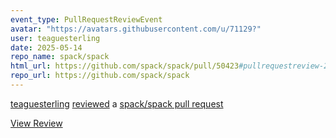 ```yaml
---
event_type: PullRequestReviewEvent
avatar: "https://avatars.githubusercontent.com/u/71129?"
user: teaguesterling
date: 2025-05-14
repo_name: spack/spack
html_url: https://github.com/spack/spack/pull/50423#pullrequestreview-2840948772
repo_url: https://github.com/spack/spack
---
```


<a href='https://github.com/teaguesterling' target='_blank'>teaguesterling</a> <a href='https://github.com/spack/spack/pull/50423#pullrequestreview-2840948772' target='_blank'>reviewed</a> a <a href='https://github.com/spack/spack/pull/50423' target='_blank'>spack/spack pull request</a>

<small></small>

<a href='https://github.com/spack/spack/pull/50423#pullrequestreview-2840948772' target='_blank'>View Review</a>